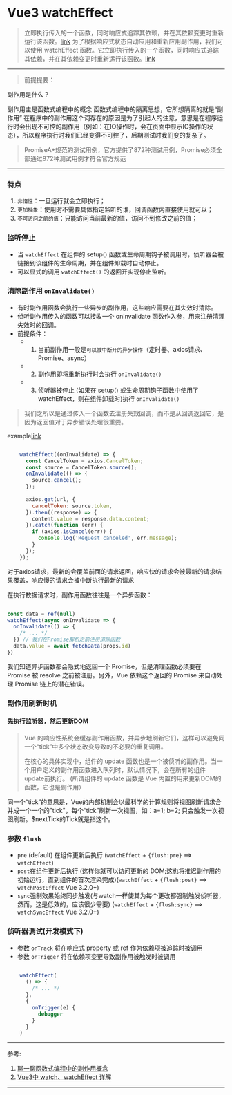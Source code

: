 <!--
 * @Author: hy
 * @Date: 2022-07-31 17:13:02
 * @LastEditors: hy
 * @Description: 
 * @LastEditTime: 2022-07-31 17:13:02
 * @FilePath: /til/vue3/watcher/watchEffect.md
 * Copyright 2022 hy, All Rights Reserved. 
 * 仅供学习使用~
-->

# Vue3 watchEffect

> 立即执行传入的一个函数，同时响应式追踪其依赖，并在其依赖变更时重新运行该函数。[link](https://v3.cn.vuejs.org/api/computed-watch-api.html#watcheffect)
> 为了根据响应式状态自动应用和重新应用副作用，我们可以使用 watchEffect 函数。它立即执行传入的一个函数，同时响应式追踪其依赖，并在其依赖变更时重新运行该函数。[link](https://v3.cn.vuejs.org/guide/reactivity-computed-watchers.html#watcheffect)

---

> 前提提要：

副作用是什么？

副作用主是函数式编程中的概念
函数式编程中的隔离思想，它所想隔离的就是“副作用”
在程序中的副作用这个词存在的原因是为了引起人的注意，意思是在程序运行时会出现不可控的副作用（例如：在IO操作时，会在页面中显示IO操作的状态），所以程序执行时我们已经变得不可控了，后期测试时我们变的复杂了。
> PromiseA+规范的测试用例，官方提供了872种测试用例，Promise必须全部通过872种测试用例才符合官方规范

---
### 特点

1.  `非惰性`：一旦运行就会立即执行；
2. `更加抽象`：使用时不需要具体指定监听的谁，回调函数内直接使用就可以；
3. `不可访问之前的值`：只能访问当前最新的值，访问不到修改之前的值；


### 监听停止

- 当 `watchEffect` 在组件的 setup() 函数或生命周期钩子被调用时，侦听器会被链接到该组件的生命周期，并在组件卸载时自动停止。
- 可以显式的调用 `watchEffect()` 的返回开实现停止监听。


### 清除副作用 `onInvalidate()`

- 有时副作用函数会执行一些异步的副作用，这些响应需要在其失效时清除。
- 侦听副作用传入的函数可以接收一个 onInvalidate 函数作入参，用来注册清理失效时的回调。
- 前提条件：
	- 1. 当前副作用一般是`可以被中断开的异步操作`（定时器、axios请求、Promise、async）
	- 2. 副作用即将重新执行时会执行 `onInvalidate()`
	- 3. 侦听器被停止 (如果在 setup() 或生命周期钩子函数中使用了 watchEffect，则在组件卸载时)执行 `onInvalidate()`

> 我们之所以是通过传入一个函数去注册失效回调，而不是从回调返回它，是因为返回值对于异步错误处理很重要。

example[link]()

```javascript

	watchEffect((onInvalidate) => {
      const CancelToken = axios.CancelToken;
      const source = CancelToken.source();
      onInvalidate(() => {
        source.cancel();
      });
      
      axios.get(url, {
        cancelToken: source.token,
      }).then((response) => {
        content.value = response.data.content;
      }).catch(function (err) {
        if (axios.isCancel(err)) {
          console.log('Request canceled', err.message);
        }
      });
    });

```

对于axios请求，最新的会覆盖前面的请求返回，响应快的请求会被最新的请求结果覆盖，响应慢的请求会被中断执行最新的请求


在执行数据请求时，副作用函数往往是一个异步函数：
```javascript

const data = ref(null)
watchEffect(async onInvalidate => {
  onInvalidate(() => {
    /* ... */
  }) // 我们在Promise解析之前注册清除函数
  data.value = await fetchData(props.id)
})

```
我们知道异步函数都会隐式地返回一个 Promise，但是清理函数必须要在 Promise 被 resolve 之前被注册。另外，Vue 依赖这个返回的 Promise 来自动处理 Promise 链上的潜在错误。



### 副作用刷新时机

#### 先执行监听器，然后更新DOM

> Vue 的响应性系统会缓存副作用函数，并异步地刷新它们，这样可以避免同一个“tick”中多个状态改变导致的不必要的重复调用。
> 
> 在核心的具体实现中，组件的 update 函数也是一个被侦听的副作用。当一个用户定义的副作用函数进入队列时，默认情况下，会在所有的组件update前执行。 (所谓组件的 update 函数是 Vue 内置的用来更新DOM的函数，它也是副作用）
> 
同一个“tick”的意思是，Vue的内部机制会以最科学的计算规则将视图刷新请求合并成一个一个的"tick"，每个“tick”刷新一次视图，如：a=1; b=2; 只会触发一次视图刷新。$nextTick的Tick就是指这个。





### 参数 `flush`

- `pre`  (default) 在组件更新后执行  (`watchEffect` + `{flush:pre}` ==> `watchEffect`)
- `post`在组件更新后执行 (这样你就可以访问更新的 DOM;这也将推迟副作用的初始运行，直到组件的首次渲染完成)(`watchEffect` + `{flush:post}` ==> `watchPostEffect`  Vue 3.2.0+)
- `sync`强制效果始终同步触发(与watch一样使其为每个更改都强制触发侦听器，然而，这是低效的，应该很少需要) (`watchEffect` + `{flush:sync}` ==> `watchSyncEffect` Vue 3.2.0+)



### 侦听器调试(开发模式下)

- 参数 `onTrack` 将在响应式 property 或 ref 作为依赖项被追踪时被调用
- 参数 `onTrigger`  将在依赖项变更导致副作用被触发时被调用


```javascript

	watchEffect(
	  () => {
	    /* ... */
	  },
	  {
	    onTrigger(e) {
	      debugger
	    }
	  }
	)

```
---

参考:
1. [聊一聊函数式编程中的副作用概念](https://juejin.cn/post/6908512860683370503)
2. [Vue3中 watch、watchEffect 详解](https://juejin.cn/post/7092412488725037087)




---

<!-- TODO vue2 watch debugger 是怎么使用的，是放在直接放在内部还是放在get set函数中的 -->
<!-- TODO vue3 watch watchEffect 和 computed 的对比 还有filter的迁移-->
<!-- TODO vue2 watch filter computed  的区别-->